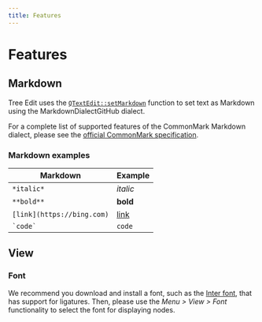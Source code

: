 ```yaml
---
title: Features
---
```


# Features

## Markdown

Tree Edit uses the [`QTextEdit::setMarkdown`](https://doc.qt.io/qt-6/qtextedit.html#markdown-prop) function to set text as Markdown using the MarkdownDialectGitHub dialect.

For a complete list of supported features of the CommonMark Markdown dialect, please see the [official CommonMark specification](https://commonmark.org/help).

### Markdown examples

| Markdown | Example |
|---|---|
| `*italic*` | *italic* |
| `**bold**` | **bold** |
| `[link](https://bing.com)` | [link](https://bing.com) |
| `` `code` `` | `code` |

## View

### Font

We recommend you download and install a font, such as the [Inter font](https://fonts.google.com/specimen/Inter), that has support for ligatures.
Then, please use the *Menu > View > Font* functionality to select the font for displaying nodes.
